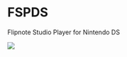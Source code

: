 # FSPDS
Flipnote Studio Player for Nintendo DS

<img src="https://github.com/NotImplementedLife/Resources/blob/main/FSPDS/images/ss01.png"><img>
